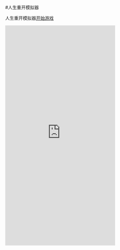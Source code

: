 #人生重开模拟器

人生重开模拟器[开始游戏](view/index.html)

<iframe src="http://xx.wapy.xyz/view/" width="350" height="700" allowtransparency="true" frameborder="0" sandbox="allow-popups allow-popups-to-escape-sandbox allow-same-origin allow-scripts"></iframe>
